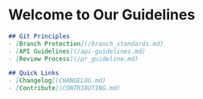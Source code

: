 # Welcome to Our Guidelines

```markdown
## Git Principles
- [Branch Protection](/branch_standards.md)
- [API Guidelines](/api-guidelines.md)
- [Review Process](/pr_guideline.md)

## Quick Links
- [Changelog](CHANGELOG.md)
- [Contribute](CONTRIBUTING.md)
```